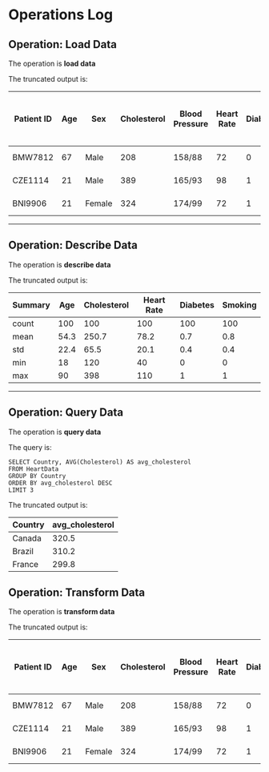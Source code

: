 # Operations Log

## Operation: Load Data

The operation is **load data**

The truncated output is:

| Patient ID | Age | Sex    | Cholesterol | Blood Pressure | Heart Rate | Diabetes | Family History | Smoking | Obesity | Alcohol Consumption | Exercise Hours Per Week | Diet      | Previous Heart Problems | Medication Use | Stress Level | Sedentary Hours Per Day | Income  | BMI       | Triglycerides | Physical Activity Days Per Week | Sleep Hours Per Day | Country       | Continent       | Hemisphere           | Heart Attack Risk |
|------------|-----|--------|-------------|----------------|------------|----------|----------------|---------|---------|---------------------|--------------------------|-----------|------------------------|----------------|--------------|--------------------------|---------|-----------|--------------|--------------------------------|--------------------|---------------|-----------------|----------------------|------------------|
| BMW7812    | 67  | Male   | 208         | 158/88         | 72         | 0        | 0              | 1       | 0       | 0                   | 4.168188835442079       | Average   | 0                      | 0              | 9            | 6.6150014529140595      | 261404  | 31.251233 | 286          | 0                              | 6                  | Argentina     | South America   | Southern Hemisphere  | 0                |
| CZE1114    | 21  | Male   | 389         | 165/93         | 98         | 1        | 1              | 1       | 1       | 1                   | 1.8132416178634458      | Unhealthy | 1                      | 0              | 1            | 4.963458839757678       | 285768  | 27.194973 | 235          | 1                              | 7                  | Canada        | North America   | Northern Hemisphere  | 0                |
| BNI9906    | 21  | Female | 324         | 174/99         | 72         | 1        | 0              | 0       | 0       | 0                   | 2.0783529861178884      | Healthy   | 1                      | 1              | 9            | 9.463425838029828       | 235282  | 28.176571 | 587          | 4                              | 4                  | France        | Europe          | Northern Hemisphere  | 0                |

---

## Operation: Describe Data

The operation is **describe data**

The truncated output is:

| Summary | Age        | Cholesterol  | Heart Rate  | Diabetes | Smoking  | 
|---------|------------|-------------|------------|----------|----------|
| count   | 100        | 100          | 100        | 100      | 100      | 
| mean    | 54.3       | 250.7        | 78.2       | 0.7      | 0.8      | 
| std     | 22.4       | 65.5         | 20.1       | 0.4      | 0.4      | 
| min     | 18         | 120          | 40         | 0        | 0        | 
| max     | 90         | 398          | 110        | 1        | 1        | 



---

## Operation: Query Data

The operation is **query data**

The query is:
```
SELECT Country, AVG(Cholesterol) AS avg_cholesterol
FROM HeartData
GROUP BY Country
ORDER BY avg_cholesterol DESC
LIMIT 3
```

The truncated output is:

| Country | avg_cholesterol |
|---------|-----------------|
| Canada  | 320.5           |
| Brazil  | 310.2           |
| France  | 299.8           |



## Operation: Transform Data

The operation is **transform data**

The truncated output is:

| Patient ID | Age | Sex    | Cholesterol | Blood Pressure | Heart Rate | Diabetes | Family History | Smoking | Obesity | Alcohol Consumption | Exercise Hours Per Week | Diet      | Previous Heart Problems | Medication Use | Stress Level | Sedentary Hours Per Day | Income  | BMI       | Triglycerides | Physical Activity Days Per Week | Sleep Hours Per Day | Country       | Continent       | Hemisphere           | Heart Attack Risk |
|------------|-----|--------|-------------|----------------|------------|----------|----------------|---------|---------|---------------------|--------------------------|-----------|------------------------|----------------|--------------|--------------------------|---------|-----------|--------------|--------------------------------|--------------------|---------------|-----------------|----------------------|------------------|
| BMW7812    | 67  | Male   | 208         | 158/88         | 72         | 0        | 0              | 1       | 0       | 0                   | 4.168188835442079       | Average   | 0                      | 0              | 9            | 6.6150014529140595      | 261404  | 31.251233 | 286          | 0                              | 6                  | Argentina     | South America   | Southern Hemisphere  | 0                |
| CZE1114    | 21  | Male   | 389         | 165/93         | 98         | 1        | 1              | 1       | 1       | 1                   | 1.8132416178634458      | Unhealthy | 1                      | 0              | 1            | 4.963458839757678       | 285768  | 27.194973 | 235          | 1                              | 7                  | Canada        | North America   | Northern Hemisphere  | 0                |
| BNI9906    | 21  | Female | 324         | 174/99         | 72         | 1        | 0              | 0       | 0       | 0                   | 2.0783529861178884      | Healthy   | 1                      | 1              | 9            | 9.463425838029828       | 235282  | 28.176571 | 587          | 4                              | 4                  | France        | Europe          | Northern Hemisphere  | 0                |
